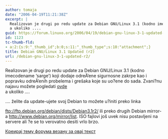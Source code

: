 ```yaml
---
author: tomaja
date: "2006-04-19T11:21:38Z"
excerpt: |
  Realizovan je drugi po redu update za Debian GNU/Linux 3.1 (kodno imecodename 'sarge') koji dodaje odreÄ‘ene sigurnosne zakrpe kao i popravku odreÄ‘enih probelema i grešaka koje su uo?ene do sada. Zvani?nu najavu možete pogledati <a href="http://www.debian.org/News/2006/20060419">ovde</a>
  a ukoliko ....
guid: https://forum.linuxo.org/2006/04/19/debian-gnu-linux-3-1-updated-r2/
id: 1123
tc-thumb-fld:
- a:2:{s:9:"_thumb_id";b:0;s:11:"_thumb_type";s:10:"attachment";}
title: Debian GNU/Linux 3.1 Updated (r2)
url: /debian-gnu-linux-3-1-updated-r2/
---
```

Realizovan je drugi po redu update za Debian GNU/Linux 3.1 (kodno imecodename &#8216;sarge&#8217;) koji dodaje odreÄ‘ene sigurnosne zakrpe kao i popravku odreÄ‘enih probelema i grešaka koje su uo?ene do sada. Zvani?nu najavu možete pogledati [ovde](http://www.debian.org/News/2006/20060419)  
a ukoliko &#8230;.  
<!--break-->&#8230;. želite da update-ujete svoj Debian to možete u?initi preko linka 

<ftp://ftp.debian.org/debian/dists/Debian3.1r2/> ili preko drugih Debian mirror-a <http://www.debian.org/mirror/list>. ISO fajlovi još uvek nisu postavljeni na servere ali ?e se to verovatno desiti vrlo brzo.

[Креирај тему форума везану за овај текст](https://linuxo.org/nova-tema-na-forumu/?se_pid=1123)
